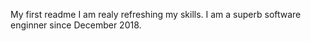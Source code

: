 My first readme
I am realy refreshing my skills.
I am a superb software enginner since December 2018.
